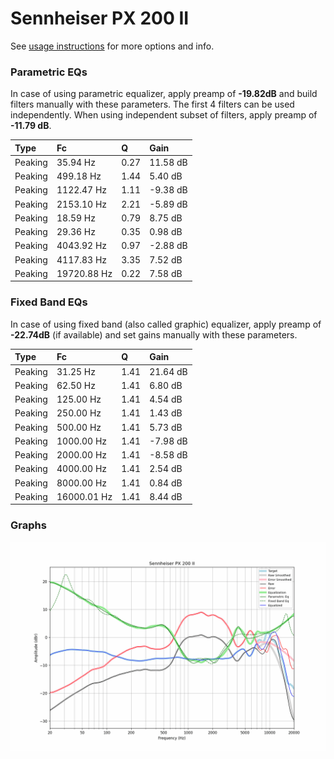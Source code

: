 # Sennheiser PX 200 II
See [usage instructions](https://github.com/jaakkopasanen/AutoEq#usage) for more options and info.

### Parametric EQs
In case of using parametric equalizer, apply preamp of **-19.82dB** and build filters manually
with these parameters. The first 4 filters can be used independently.
When using independent subset of filters, apply preamp of **-11.79 dB**.

| Type    | Fc          |    Q | Gain     |
|:--------|:------------|:-----|:---------|
| Peaking | 35.94 Hz    | 0.27 | 11.58 dB |
| Peaking | 499.18 Hz   | 1.44 | 5.40 dB  |
| Peaking | 1122.47 Hz  | 1.11 | -9.38 dB |
| Peaking | 2153.10 Hz  | 2.21 | -5.89 dB |
| Peaking | 18.59 Hz    | 0.79 | 8.75 dB  |
| Peaking | 29.36 Hz    | 0.35 | 0.98 dB  |
| Peaking | 4043.92 Hz  | 0.97 | -2.88 dB |
| Peaking | 4117.83 Hz  | 3.35 | 7.52 dB  |
| Peaking | 19720.88 Hz | 0.22 | 7.58 dB  |

### Fixed Band EQs
In case of using fixed band (also called graphic) equalizer, apply preamp of **-22.74dB**
(if available) and set gains manually with these parameters.

| Type    | Fc          |    Q | Gain     |
|:--------|:------------|:-----|:---------|
| Peaking | 31.25 Hz    | 1.41 | 21.64 dB |
| Peaking | 62.50 Hz    | 1.41 | 6.80 dB  |
| Peaking | 125.00 Hz   | 1.41 | 4.54 dB  |
| Peaking | 250.00 Hz   | 1.41 | 1.43 dB  |
| Peaking | 500.00 Hz   | 1.41 | 5.73 dB  |
| Peaking | 1000.00 Hz  | 1.41 | -7.98 dB |
| Peaking | 2000.00 Hz  | 1.41 | -8.58 dB |
| Peaking | 4000.00 Hz  | 1.41 | 2.54 dB  |
| Peaking | 8000.00 Hz  | 1.41 | 0.84 dB  |
| Peaking | 16000.01 Hz | 1.41 | 8.44 dB  |

### Graphs
![](./Sennheiser%20PX%20200%20II.png)